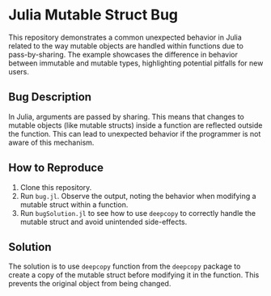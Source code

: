 # Julia Mutable Struct Bug
This repository demonstrates a common unexpected behavior in Julia related to the way mutable objects are handled within functions due to pass-by-sharing.  The example showcases the difference in behavior between immutable and mutable types, highlighting potential pitfalls for new users.

## Bug Description
In Julia, arguments are passed by sharing.  This means that changes to mutable objects (like mutable structs) inside a function are reflected outside the function.  This can lead to unexpected behavior if the programmer is not aware of this mechanism.

## How to Reproduce
1. Clone this repository.
2. Run `bug.jl`. Observe the output, noting the behavior when modifying a mutable struct within a function. 
3. Run `bugSolution.jl` to see how to use `deepcopy` to correctly handle the mutable struct and avoid unintended side-effects.

## Solution
The solution is to use `deepcopy` function from the `deepcopy` package to create a copy of the mutable struct before modifying it in the function. This prevents the original object from being changed.
